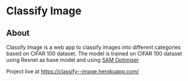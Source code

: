 # Classify Image

## About
Classify Image is a web app to classify images into different categories based on CIFAR 100 dataset. The model is trained on CIFAR 100 dataset using Resnet as base model and using [SAM Optimiser](https://arxiv.org/abs/2010.01412) 

Project live at https://classify--image.herokuapp.com/



